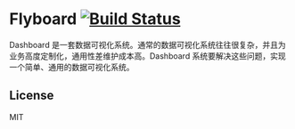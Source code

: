 # Flyboard [![Build Status](https://travis-ci.org/yuantiku/flyboard.png?branch=master)](https://travis-ci.org/yuantiku/flyboard)

Dashboard 是一套数据可视化系统。通常的数据可视化系统往往很复杂，并且为业务高度定制化，通用性差维护成本高。Dashboard 系统要解决这些问题，实现一个简单、通用的数据可视化系统。

## License 

MIT
